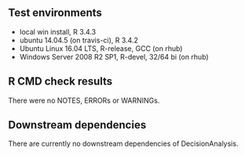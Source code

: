 <!-- cran-comments.md is generated from cran-comments.Rmd. Please edit that file -->
Test environments
-----------------

-   local win install, R 3.4.3
-   ubuntu 14.04.5 (on travis-ci), R 3.4.2
-   Ubuntu Linux 16.04 LTS, R-release, GCC (on rhub)
-   Windows Server 2008 R2 SP1, R-devel, 32/64 bi (on rhub)

R CMD check results
-------------------

There were no NOTES, ERRORs or WARNINGs.

Downstream dependencies
-----------------------

There are currently no downstream dependencies of DecisionAnalysis.
